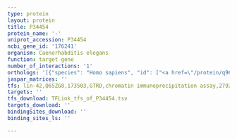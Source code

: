 ```yaml
---
type: protein
layout: protein
title: P34454
protein_name: '-'
uniprot_accession: P34454
ncbi_gene_id: '176241'
organism: Caenorhabditis elegans
function: target gene
number_of_interactions: '1'
orthologs: '[{"species": "Homo sapiens", "id": ["<a href=\"/protein/q96kc8\">Q96KC8</a>"]}, {"species": "Mus musculus", "id": ["<a href=\"/protein/q61712\">Q61712</a>"]}, {"species": "Rattus norvegicus", "id": ["<a href=\"/protein/f1lvx1\">F1LVX1</a>"]}, {"species": "Drosophila melanogaster", "id": ["<a href=\"/protein/q9vwl4\">Q9VWL4</a>"]}, {"species": "Danio rerio", "id": ["<a href=\"/protein/b0uxv7\">B0UXV7</a>"]}]'
jaspar_matrices: ''
tfs: lin-42,Q65ZG8,173503,GTRD,chromatin immunoprecipitation assay,27924024%5Buid%5D,No
targets: ''
tfs_download: TFLink_tfs_of_P34454.tsv
targets_download: ''
bindingSites_download: ''
binding_sites_ls: ''

---
```

